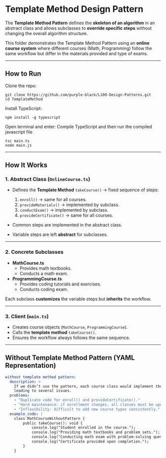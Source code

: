 # Template Method Design Pattern

The **Template Method Pattern** defines the **skeleton of an algorithm** in an abstract class and allows subclasses to **override specific steps** without changing the overall algorithm structure.

This folder demonstrates the Template Method Pattern using an **online course system** where different courses (Math, Programming) follow the same workflow but differ in the materials provided and type of exams.

---

##  How to Run

Clone the repo:

```
git clone https://github.com/purple-black/L100-Design-Patterns.git
cd TemplateMethod
```

Install TypeScript:

```
npm install -g typescript
```

Open terminal and enter:
Compile TypeScript and then run the compiled javascript file

```
tsc main.ts
node main.js
```

---

## How It Works

### 1. **Abstract Class (`OnlineCourse.ts`)**
- Defines the **Template Method** `takeCourse()` → fixed sequence of steps:
  1. `enroll()` → same for all courses.
  2. `provideMaterials()` → implemented by subclass.
  3. `conductExam()` → implemented by subclass.
  4. `provideCertificate()` → same for all courses.

- Common steps are implemented in the abstract class.
- Variable steps are left **abstract** for subclasses.

---

### 2. **Concrete Subclasses**
- **MathCourse.ts**
  - Provides math textbooks.
  - Conducts a math exam.
- **ProgrammingCourse.ts**
  - Provides coding tutorials and exercises.
  - Conducts coding exam.

Each subclass **customizes** the variable steps but **inherits** the workflow.

---

### 3. **Client (`main.ts`)**
- Creates course objects (`MathCourse`, `ProgrammingCourse`).
- Calls the **template method** `takeCourse()`.
- Ensures the workflow always follows the same sequence.

---

## Without Template Method Pattern (YAML Representation)

```yaml
without template method pattern:
  description: >
    If we didn’t use the pattern, each course class would implement the entire workflow,
    leading to several issues.
  problems:
    - "Duplicate code for enroll() and provideCertificate()."
    - "Hard maintenance: if enrollment changes, all classes must be updated."
    - "Inflexibility: difficult to add new course types consistently."
  example_code: |
    class MathCourseWithoutPattern {
        public takeCourse(): void {
            console.log("Student enrolled in the course.");
            console.log("Providing math textbooks and problem sets.");
            console.log("Conducting math exam with problem-solving questions.");
            console.log("Certificate provided upon completion.");
        }
    }





